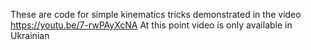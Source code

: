 These are code for simple kinematics tricks demonstrated in the video https://youtu.be/7-rwPAyXcNA
At this point video is only available in Ukrainian
